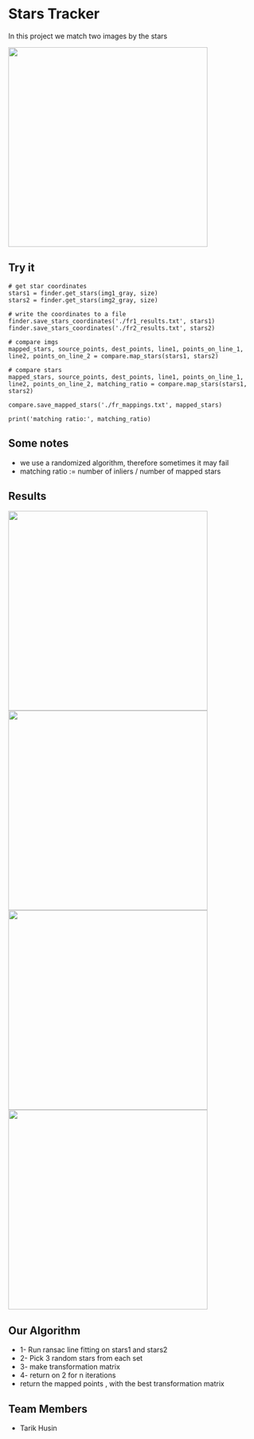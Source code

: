 
# Stars Tracker

In this project we match two images by the stars

<img  height="400" src="https://user-images.githubusercontent.com/10331972/233788698-4bf377ff-731a-4745-89f9-fcf8e489f047.png"/>

## Try it


    # get star coordinates
    stars1 = finder.get_stars(img1_gray, size)
    stars2 = finder.get_stars(img2_gray, size)

    # write the coordinates to a file
    finder.save_stars_coordinates('./fr1_results.txt', stars1)
    finder.save_stars_coordinates('./fr2_results.txt', stars2)

    # compare imgs
    mapped_stars, source_points, dest_points, line1, points_on_line_1, line2, points_on_line_2 = compare.map_stars(stars1, stars2)

    # compare stars
    mapped_stars, source_points, dest_points, line1, points_on_line_1, line2, points_on_line_2, matching_ratio = compare.map_stars(stars1, stars2)
    
    compare.save_mapped_stars('./fr_mappings.txt', mapped_stars)

    print('matching ratio:', matching_ratio)


## Some notes

- we use a randomized algorithm, therefore sometimes it may fail
- matching ratio := number of inliers / number of mapped stars



## Results

<img height="400" src="https://user-images.githubusercontent.com/10331972/233772748-6f8bc387-3a52-415e-883d-02bf070458d3.png"/>

<img  height="400" src="https://user-images.githubusercontent.com/10331972/233772750-708a1bae-8358-4e18-a329-60daae1afe82.png"/>

<img  height="400" src="https://user-images.githubusercontent.com/10331972/233772752-19d1ff79-72e6-4bb8-ae24-e290a7eb5a29.png"/>

<img  height="400" src="https://user-images.githubusercontent.com/10331972/233772755-690c3eff-121c-4e7f-b4ef-b6a72c3dae4f.png"/>




## Our Algorithm

- 1- Run ransac line fitting on stars1 and stars2
- 2- Pick 3 random stars from each set
- 3- make transformation matrix
- 4- return on 2 for n iterations
- return the mapped points , with the best transformation matrix



## Team Members

- Tarik Husin

